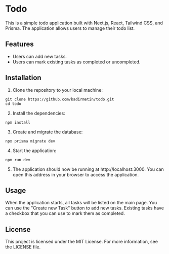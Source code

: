 # Todo

This is a simple todo application built with Next.js, React, Tailwind CSS, and Prisma. The application allows users to manage their todo list.

## Features

- Users can add new tasks.
- Users can mark existing tasks as completed or uncompleted.

## Installation

1. Clone the repository to your local machine:

```
git clone https://github.com/kadirmetin/todo.git
cd todo
```

2. Install the dependencies:
```
npm install
```

3. Create and migrate the database:
```
npx prisma migrate dev
```

4. Start the application:
```
npm run dev
```

5. The application should now be running at http://localhost:3000. You can open this address in your browser to access the application.

## Usage
When the application starts, all tasks will be listed on the main page. You can use the "Create new Task" button to add new tasks. Existing tasks have a checkbox that you can use to mark them as completed.

## License
This project is licensed under the MIT License. For more information, see the LICENSE file.
